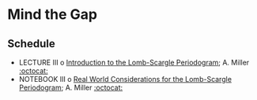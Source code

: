 # Mind the Gap

## Schedule 

 * LECTURE III  o  [Introduction to the Lomb-Scargle Periodogram](IntroductionToTheLombScarglePeriodogram.ipynb); A. Miller [:octocat:](https://github.com/adamamiller)
 * NOTEBOOK III  o  [Real World Considerations for the Lomb-Scargle Periodogram](RealWorldLombScargle.ipynb); A. Miller [:octocat:](https://github.com/adamamiller)

